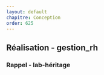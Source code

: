 ```yaml
---
layout: default
chapitre: Conception
order: 625
---
```


## Réalisation - gestion_rh

### Rappel - lab-héritage 

<!-- TODO laravel-3 : Rappel de lab-héritage

- Lien vers le lab
- Problématique
- Solution
 -->

 